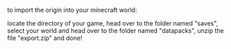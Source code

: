 to import the origin into your minecraft world:

locate the directory of your game,
head over to the folder named "saves",
select your world and head over to the folder named "datapacks",
unzip the file "export.zip" and
done!
